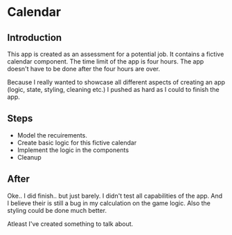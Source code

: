 # Calendar

## Introduction

This app is created as an assessment for a potential job. It contains a fictive calendar
component. The time limit of the app is four hours. The app doesn't have to be
done after the four hours are over.

Because I really wanted to showcase all different aspects of creating an app
(logic, state, styling, cleaning etc.) I pushed as hard as I could to
finish the app.

## Steps

- Model the recuirements.
- Create basic logic for this fictive calendar
- Implement the logic in the components
- Cleanup

## After

Oke.. I did finish.. but just barely. I didn't test all capabilities of the
app. And I believe their is still a bug in my calculation on the game logic.
Also the styling could be done much better.

Atleast I've created something to talk about.
